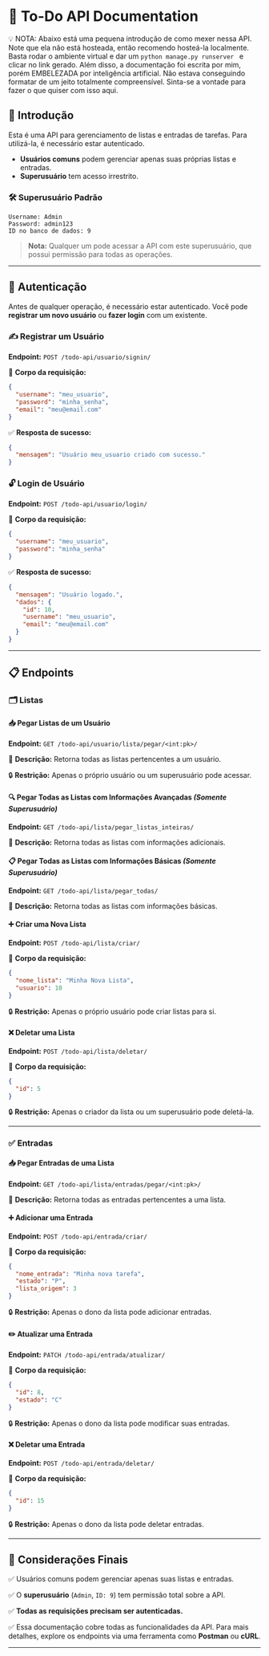 # 📌 To-Do API Documentation

💡 NOTA: Abaixo está uma pequena introdução de como mexer nessa API. Note que ela não está hosteada, então recomendo hosteá-la localmente. Basta rodar o ambiente virtual e dar um ```python manage.py runserver ``` e clicar no link gerado.
Além disso, a documentação foi escrita por mim, porém EMBELEZADA por inteligência artificial. Não estava conseguindo formatar de um jeito totalmente compreensível. Sinta-se a vontade para fazer o que quiser com isso aqui.

## 📖 Introdução

Esta é uma API para gerenciamento de listas e entradas de tarefas. Para utilizá-la, é necessário estar autenticado.

- **Usuários comuns** podem gerenciar apenas suas próprias listas e entradas.
- **Superusuário** tem acesso irrestrito.

### 🛠 Superusuário Padrão

```plaintext
Username: Admin
Password: admin123
ID no banco de dados: 9
```

> **Nota:** Qualquer um pode acessar a API com este superusuário, que possui permissão para todas as operações.

---

## 🔑 Autenticação

Antes de qualquer operação, é necessário estar autenticado. Você pode **registrar um novo usuário** ou **fazer login** com um existente.

### ✍️ Registrar um Usuário

**Endpoint:** `POST /todo-api/usuario/signin/`

📩 **Corpo da requisição:**
```json
{
  "username": "meu_usuario",
  "password": "minha_senha",
  "email": "meu@email.com"
}
```
✅ **Resposta de sucesso:**
```json
{
  "mensagem": "Usuário meu_usuario criado com sucesso."
}
```

### 🔓 Login de Usuário

**Endpoint:** `POST /todo-api/usuario/login/`

📩 **Corpo da requisição:**
```json
{
  "username": "meu_usuario",
  "password": "minha_senha"
}
```
✅ **Resposta de sucesso:**
```json
{
  "mensagem": "Usuário logado.",
  "dados": {
    "id": 10,
    "username": "meu_usuario",
    "email": "meu@email.com"
  }
}
```

---

## 📋 Endpoints

### 🗂 Listas

#### 📥 Pegar Listas de um Usuário
**Endpoint:** `GET /todo-api/usuario/lista/pegar/<int:pk>/`

📌 **Descrição:** Retorna todas as listas pertencentes a um usuário.

🔒 **Restrição:** Apenas o próprio usuário ou um superusuário pode acessar.

#### 🔍 Pegar Todas as Listas com Informações Avançadas *(Somente Superusuário)*
**Endpoint:** `GET /todo-api/lista/pegar_listas_inteiras/`

📌 **Descrição:** Retorna todas as listas com informações adicionais.

#### 📋 Pegar Todas as Listas com Informações Básicas *(Somente Superusuário)*
**Endpoint:** `GET /todo-api/lista/pegar_todas/`

📌 **Descrição:** Retorna todas as listas com informações básicas.

#### ➕ Criar uma Nova Lista
**Endpoint:** `POST /todo-api/lista/criar/`

📩 **Corpo da requisição:**
```json
{
  "nome_lista": "Minha Nova Lista",
  "usuario": 10
}
```
🔒 **Restrição:** Apenas o próprio usuário pode criar listas para si.

#### ❌ Deletar uma Lista
**Endpoint:** `POST /todo-api/lista/deletar/`

📩 **Corpo da requisição:**
```json
{
  "id": 5
}
```
🔒 **Restrição:** Apenas o criador da lista ou um superusuário pode deletá-la.

---

### ✅ Entradas

#### 📥 Pegar Entradas de uma Lista
**Endpoint:** `GET /todo-api/lista/entradas/pegar/<int:pk>/`

📌 **Descrição:** Retorna todas as entradas pertencentes a uma lista.

#### ➕ Adicionar uma Entrada
**Endpoint:** `POST /todo-api/entrada/criar/`

📩 **Corpo da requisição:**
```json
{
  "nome_entrada": "Minha nova tarefa",
  "estado": "P",
  "lista_origem": 3
}
```
🔒 **Restrição:** Apenas o dono da lista pode adicionar entradas.

#### ✏️ Atualizar uma Entrada
**Endpoint:** `PATCH /todo-api/entrada/atualizar/`

📩 **Corpo da requisição:**
```json
{
  "id": 8,
  "estado": "C"
}
```
🔒 **Restrição:** Apenas o dono da lista pode modificar suas entradas.

#### ❌ Deletar uma Entrada
**Endpoint:** `POST /todo-api/entrada/deletar/`

📩 **Corpo da requisição:**
```json
{
  "id": 15
}
```
🔒 **Restrição:** Apenas o dono da lista pode deletar entradas.

---

## 📌 Considerações Finais

✅ Usuários comuns podem gerenciar apenas suas listas e entradas.

✅ O **superusuário** (`Admin`, `ID: 9`) tem permissão total sobre a API.

✅ **Todas as requisições precisam ser autenticadas.**

✅ Essa documentação cobre todas as funcionalidades da API. Para mais detalhes, explore os endpoints via uma ferramenta como **Postman** ou **cURL**.

---

